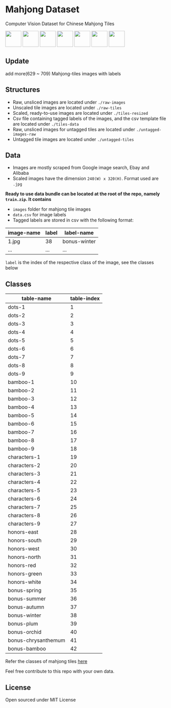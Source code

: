 # Mahjong Dataset

Computer Vision Dataset for Chinese Mahjong Tiles
<p float="left">
  <img src="https://i.imgur.com/vyO4M5C.jpg" width="50" />
  <img src="https://i.imgur.com/ges1OYy.jpg" width="50" />
  <img src="https://i.imgur.com/ZUdhHhM.png" width="50" />
  <img src="https://i.imgur.com/VXZyUFn.png" width="50" />
  <img src="https://i.imgur.com/ey89Qkp.jpg" width="50" />
  <img src="https://i.imgur.com/8xnwIOW.jpg" width="50" /> 
  <img src="https://i.imgur.com/X6z6CHN.jpg" width="50" />
</p>

## Update

add more(629 \~ 709) Mahjong-tiles images with labels

## Structures
- Raw, unsliced images are located under `./raw-images`
- Unscaled tile images are located under `./raw-tiles`
- Scaled, ready-to-use images are located under `./tiles-resized`
- Csv file containing tagged labels of the images, and the csv template file are located under `./tiles-data`
- Raw, unsliced images for untagged tiles are located under `./untagged-images-raw`
- Untagged tile images are located under `./untagged-tiles`

## Data
- Images are mostly scraped from Google image search, Ebay and Alibaba
- Scaled images have the dimension `240(W) x 320(H)`. Format used are `.jpg`

**Ready to use data bundle can be located at the root of the repo, namely `train.zip`. It contains**
- `images` folder for mahjong tile images
- `data.csv` for image labels
- Tagged labels are stored in csv with the following format:

| image-name | label | label-name |
| ---------- | ----- | ---------- |
|   1.jpg    |  38   | bonus-winter |
| ... | ... | ... |

`label` is the index of the respective class of the image, see the classes below

## Classes
| table-name | table-index |
| --- | --- |
| dots-1 |	1 |
| dots-2 |	2 |
| dots-3 |	3 |
| dots-4 |	4 |
| dots-5 |	5 |
| dots-6 |	6 |
| dots-7 |	7 |
| dots-8 |	8 |
| dots-9 |	9 |
| bamboo-1 |	10 |
| bamboo-2 |	11 |
| bamboo-3 |	12 |
| bamboo-4 |	13 |
| bamboo-5 |	14 |
| bamboo-6 |	15 |
| bamboo-7 |	16 |
| bamboo-8 |	17 |
| bamboo-9 |	18 |
| characters-1 |	19 |
| characters-2 |	20 |
| characters-3 |	21 |
| characters-4 |	22 |
| characters-5 |	23 |
| characters-6 |	24 |
| characters-7 |	25 |
| characters-8 |	26 |
| characters-9 |	27 |
| honors-east |	28 |
| honors-south |	29 |
| honors-west |	30 |
| honors-north |	31 |
| honors-red |	32 |
| honors-green |	33 |
| honors-white |	34 |
| bonus-spring |	35 |
| bonus-summer |	36 |
| bonus-autumn |	37 |
| bonus-winter |	38 |
| bonus-plum |	39 |
| bonus-orchid |	40 |
| bonus-chrysanthemum |	41 |
| bonus-bamboo |	42 |

Refer the classes of mahjong tiles [here](https://en.wikipedia.org/wiki/Mahjong_tiles)

Feel free contribute to this repo with your own data.

## License
Open sourced under MIT License

